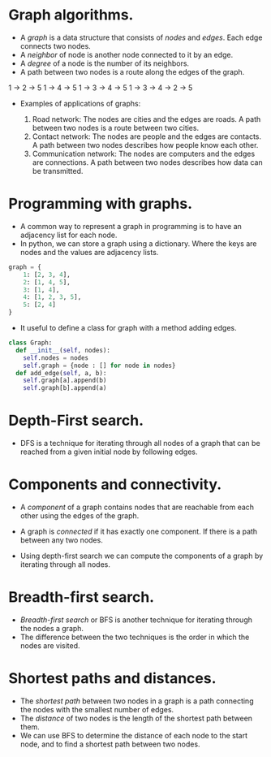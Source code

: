 # Graph algorithms.

- A _graph_ is a data structure that consists of _nodes_ and _edges_. Each edge connects two nodes.
- A _neighbor_ of node is another node connected to it by an edge.
- A _degree_ of a node is the number of its neighbors.
- A path between two nodes is a route along the edges of the graph.

1 → 2 → 5
1 → 4 → 5
1 → 3 → 4 → 5
1 → 3 → 4 → 2 → 5

- Examples of applications of graphs:

  1. Road network: The nodes are cities and the edges are roads. A path between two nodes is a route between two cities.
  2. Contact network: The nodes are people and the edges are contacts. A path between two nodes describes how people know each other.
  3. Communication network: The nodes are computers and the edges are connections. A path between two nodes describes how data can be transmitted.

# Programming with graphs.

- A common way to represent a graph in programming is to have an adjacency list for each node.
- In python, we can store a graph using a dictionary. Where the keys are nodes and the values are adjacency lists.

```python
graph = {
    1: [2, 3, 4],
    2: [1, 4, 5],
    3: [1, 4],
    4: [1, 2, 3, 5],
    5: [2, 4]
}
```

- It useful to define a class for graph with a method adding edges.

```python
class Graph:
  def __init__(self, nodes):
    self.nodes = nodes
    self.graph = {node : [] for node in nodes}
  def add_edge(self, a, b):
    self.graph[a].append(b)
    self.graph[b].append(a)
```

# Depth-First search.

- DFS is a technique for iterating through all nodes of a graph that can be reached from a given initial node by following edges.

# Components and connectivity.

- A _component_ of a graph contains nodes that are reachable from each other using the edges of the graph.
- A graph is _connected_ if it has exactly one component. If there is a path between any two nodes.

- Using depth-first search we can compute the components of a graph by iterating through all nodes.

# Breadth-first search.

- _Breadth-first search_ or BFS is another technique for iterating through the nodes a graph.
- The difference between the two techniques is the order in which the nodes are visited.

# Shortest paths and distances.

- The _shortest path_ between two nodes in a graph is a path connecting the nodes with the smallest number of edges.
- The _distance_ of two nodes is the length of the shortest path between them.
- We can use BFS to determine the distance of each node to the start node, and to find a shortest path between two nodes.
